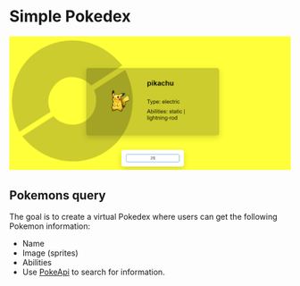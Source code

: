 

# Simple Pokedex

![](./assets/pokedex.png)

## Pokemons query

The goal is to create a virtual Pokedex where users can get the following Pokemon information:
- Name
- Image (sprites)
- Abilities
- Use [PokeApi](https://pokeapi.co/docs/v2#pokemon) to search for information.